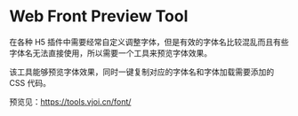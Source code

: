 # Web Front Preview Tool

在各种 H5 插件中需要经常自定义调整字体，但是有效的字体名比较混乱而且有些字体名无法直接使用，所以需要一个工具来预览字体效果。

该工具能够预览字体效果，同时一键复制对应的字体名和字体加载需要添加的 CSS 代码。

预览见：https://tools.vjoi.cn/font/
